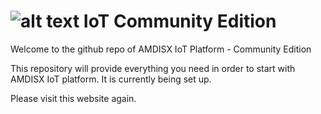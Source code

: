 # ![alt text](https://www.amdisx.com/wp-content/uploads/2020/04/cropped-AMDISX_260_60.png "AMDISX") IoT Community Edition

Welcome to the github repo of AMDISX IoT Platform - Community Edition

This repository will provide everything you need in order to start with AMDISX IoT platform.
It is currently being set up.

Please visit this website again.
